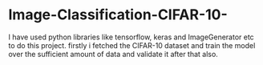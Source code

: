 # Image-Classification-CIFAR-10-
I have used python libraries like tensorflow, keras and ImageGenerator etc
to do this project. firstly i fetched the CIFAR-10 dataset and train the model over the sufficient amount of data
and validate it after that also. 
